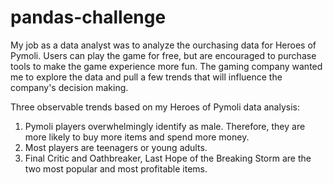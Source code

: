 # pandas-challenge

My job as a data analyst was to analyze the ourchasing data for Heroes of Pymoli. Users can play the game for free, but are encouraged to 
purchase tools to make the game experience more fun. The gaming company wanted me to explore the data and pull a few trends that will influence
the company's decision making.

Three observable trends based on my Heroes of Pymoli data analysis:
  1. Pymoli players overwhelmingly identify as male. Therefore, they are more likely to buy more items and spend more money.
  2. Most players are teenagers or young adults.
  3. Final Critic and Oathbreaker, Last Hope of the Breaking Storm are the two most popular and most profitable items.
